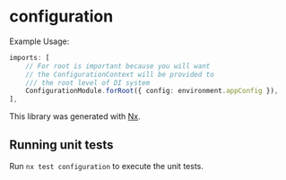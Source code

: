 # configuration

Example Usage:

```typescript
imports: [
    // For root is important because you will want
    // the ConfigurationContext will be provided to 
    /// the root level of DI system
    ConfigurationModule.forRoot({ config: environment.appConfig }),
],
```

This library was generated with [Nx](https://nx.dev).

## Running unit tests

Run `nx test configuration` to execute the unit tests.
